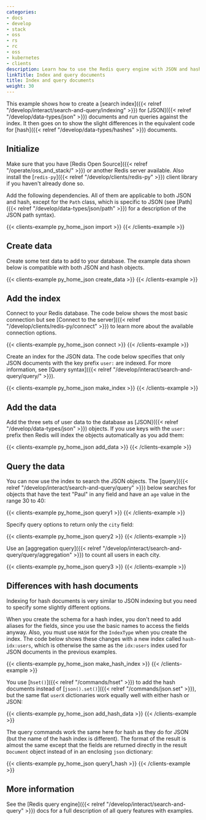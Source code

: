 ```yaml
---
categories:
- docs
- develop
- stack
- oss
- rs
- rc
- oss
- kubernetes
- clients
description: Learn how to use the Redis query engine with JSON and hash documents.
linkTitle: Index and query documents
title: Index and query documents
weight: 30
---
```


This example shows how to create a
[search index]({{< relref "/develop/interact/search-and-query/indexing" >}})
for [JSON]({{< relref "/develop/data-types/json" >}}) documents and
run queries against the index. It then goes on to show the slight differences
in the equivalent code for [hash]({{< relref "/develop/data-types/hashes" >}})
documents.

## Initialize

Make sure that you have [Redis Open Source]({{< relref "/operate/oss_and_stack/" >}})
or another Redis server available. Also install the
[`redis-py`]({{< relref "/develop/clients/redis-py" >}}) client library if you
haven't already done so.

Add the following dependencies. All of them are applicable to both JSON and hash,
except for the `Path` class, which is specific to JSON (see
[Path]({{< relref "/develop/data-types/json/path" >}}) for a description of the
JSON path syntax).

{{< clients-example py_home_json import >}}
{{< /clients-example >}}

## Create data

Create some test data to add to your database. The example data shown
below is compatible with both JSON and hash objects.

{{< clients-example py_home_json create_data >}}
{{< /clients-example >}}

## Add the index

Connect to your Redis database. The code below shows the most
basic connection but see
[Connect to the server]({{< relref "/develop/clients/redis-py/connect" >}})
to learn more about the available connection options.

{{< clients-example py_home_json connect >}}
{{< /clients-example >}}

Create an index for the JSON data. The code below specifies that only JSON documents with
the key prefix `user:` are indexed. For more information, see
[Query syntax]({{< relref "/develop/interact/search-and-query/query/" >}}).

{{< clients-example py_home_json make_index >}}
{{< /clients-example >}}

## Add the data

Add the three sets of user data to the database as
[JSON]({{< relref "/develop/data-types/json" >}}) objects.
If you use keys with the `user:` prefix then Redis will index the
objects automatically as you add them:

{{< clients-example py_home_json add_data >}}
{{< /clients-example >}}

## Query the data

You can now use the index to search the JSON objects. The
[query]({{< relref "/develop/interact/search-and-query/query" >}})
below searches for objects that have the text "Paul" in any field
and have an `age` value in the range 30 to 40:

{{< clients-example py_home_json query1 >}}
{{< /clients-example >}}

Specify query options to return only the `city` field:

{{< clients-example py_home_json query2 >}}
{{< /clients-example >}}

Use an
[aggregation query]({{< relref "/develop/interact/search-and-query/query/aggregation" >}})
to count all users in each city.

{{< clients-example py_home_json query3 >}}
{{< /clients-example >}}

## Differences with hash documents

Indexing for hash documents is very similar to JSON indexing but you
need to specify some slightly different options.

When you create the schema for a hash index, you don't need to
add aliases for the fields, since you use the basic names to access
the fields anyway. Also, you must use `HASH` for the `IndexType`
when you create the index. The code below shows these changes with
a new index called `hash-idx:users`, which is otherwise the same as
the `idx:users` index used for JSON documents in the previous examples.

{{< clients-example py_home_json make_hash_index >}}
{{< /clients-example >}}

You use [`hset()`]({{< relref "/commands/hset" >}}) to add the hash
documents instead of [`json().set()`]({{< relref "/commands/json.set" >}}),
but the same flat `userX` dictionaries work equally well with either
hash or JSON:

{{< clients-example py_home_json add_hash_data >}}
{{< /clients-example >}}

The query commands work the same here for hash as they do for JSON (but
the name of the hash index is different). The format of the result is
almost the same except that the fields are returned directly in the
result `Document` object instead of in an enclosing `json` dictionary:

{{< clients-example py_home_json query1_hash >}}
{{< /clients-example >}}

## More information

See the [Redis query engine]({{< relref "/develop/interact/search-and-query" >}}) docs
for a full description of all query features with examples.
